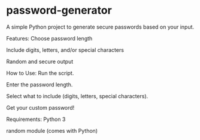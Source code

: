 # password-generator
A simple Python project to generate secure passwords based on your input.

Features:
Choose password length

Include digits, letters, and/or special characters

Random and secure output

How to Use:
Run the script.

Enter the password length.

Select what to include (digits, letters, special characters).

Get your custom password!

Requirements:
Python 3

random module (comes with Python)

